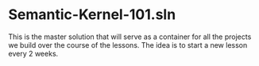 # Semantic-Kernel-101.sln
This is the master solution that will serve as a container for all the projects we build over the course of the lessons.  The idea is to start a new lesson every 2 weeks.
